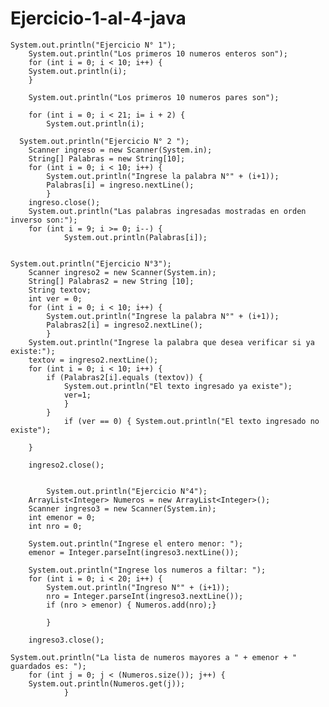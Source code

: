 # Ejercicio-1-al-4-java

    System.out.println("Ejercicio N° 1");	
		System.out.println("Los primeros 10 numeros enteros son");
		for (int i = 0; i < 10; i++) {			
		System.out.println(i);
		}
		
		System.out.println("Los primeros 10 numeros pares son");
		
		for (int i = 0; i < 21; i= i + 2) {	
			System.out.println(i);
      
      System.out.println("Ejercicio N° 2 ");
		Scanner ingreso = new Scanner(System.in);
		String[] Palabras = new String[10];
		for (int i = 0; i < 10; i++) {			
			System.out.println("Ingrese la palabra N°" + (i+1));
			Palabras[i] = ingreso.nextLine();
			}
		ingreso.close();
		System.out.println("Las palabras ingresadas mostradas en orden inverso son:");
		for (int i = 9; i >= 0; i--) {
				System.out.println(Palabras[i]);
        
        
    System.out.println("Ejercicio N°3");
		Scanner ingreso2 = new Scanner(System.in);
		String[] Palabras2 = new String [10];
		String textov;
		int ver = 0;
		for (int i = 0; i < 10; i++) {			
			System.out.println("Ingrese la palabra N°" + (i+1));
			Palabras2[i] = ingreso2.nextLine();
			}
		System.out.println("Ingrese la palabra que desea verificar si ya existe:");
		textov = ingreso2.nextLine();
		for (int i = 0; i < 10; i++) {	
			if (Palabras2[i].equals (textov)) {
				System.out.println("El texto ingresado ya existe");
				ver=1;
				}	
			}
				if (ver == 0) { System.out.println("El texto ingresado no existe");
			
		}
		
		ingreso2.close();
    
    
    		System.out.println("Ejercicio N°4");
		ArrayList<Integer> Numeros = new ArrayList<Integer>(); 
		Scanner ingreso3 = new Scanner(System.in);
		int emenor = 0;
		int nro = 0;
		
		System.out.println("Ingrese el entero menor: ");
		emenor = Integer.parseInt(ingreso3.nextLine());
		
		System.out.println("Ingrese los numeros a filtar: ");
		for (int i = 0; i < 20; i++) {			
			System.out.println("Ingreso N°" + (i+1));
			nro = Integer.parseInt(ingreso3.nextLine());
			if (nro > emenor) { Numeros.add(nro);}
			
			}
		
		ingreso3.close();
		
    System.out.println("La lista de numeros mayores a " + emenor + " guardados es: ");
		for (int j = 0; j < (Numeros.size()); j++) {	
		System.out.println(Numeros.get(j)); 
				}
